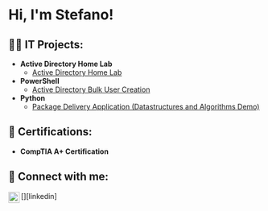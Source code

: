 <h1>Hi, I'm Stefano! 

<h2>👨‍💻 IT Projects:</h2>

- <b>Active Directory Home Lab </b>
  - [Active Directory Home Lab](https://github.com/joshmadakor1/Algorithms-Practice)
- <b>PowerShell</b>
  - [Active Directory Bulk User Creation](https://github.com/joshmadakor1/AD_PS)
- <b>Python</b>
  - [Package Delivery Application (Datastructures and Algorithms Demo)](https://github.com/joshmadakor1/Package-Delivery-Pathfinding-Algorithm)
<h2>📄 Certifications:</h2>

- <b>CompTIA A+ Certification </b>

<h2> 🤳 Connect with me:</h2>


[<img align="left" alt="JoshMadakor | LinkedIn" width="22px" src="https://cdn.jsdelivr.net/npm/simple-icons@v3/icons/linkedin.svg" />][linkedin]
<!--
**Stefano-Edo/Stefano-Edo** is a ✨ _special_ ✨ repository because its `README.md` (this file) appears on your GitHub profile.

Here are some ideas to get you started:

- 🔭 I’m currently working on ...
- 🌱 I’m currently learning ...
- 👯 I’m looking to collaborate on ...
- 🤔 I’m looking for help with ...
- 💬 Ask me about ...
- 📫 How to reach me: ...
- 😄 Pronouns: ...
- ⚡ Fun fact: ...
-->
